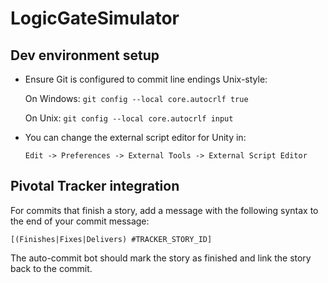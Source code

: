# LogicGateSimulator

## Dev environment setup

- Ensure Git is configured to commit line endings Unix-style:

    On Windows: `git config --local core.autocrlf true`
    
    On Unix: `git config --local core.autocrlf input`

- You can change the external script editor for Unity in:

    `Edit -> Preferences -> External Tools -> External Script Editor`

## Pivotal Tracker integration

For commits that finish a story, add a message with the following syntax to the end of your commit message:

`[(Finishes|Fixes|Delivers) #TRACKER_STORY_ID]`

The auto-commit bot should mark the story as finished and link the story back to the commit.
